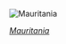 
![Mauritania](https://www.gstatic.com/prettyearth/assets/full/1955.jpg)

*[Mauritania](https://www.google.com/maps/@21.170487,-11.593061,11z/data=!3m1!1e3)*
